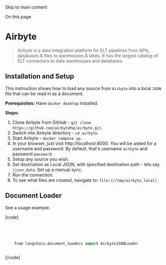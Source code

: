 

Skip to main content

On this page

# Airbyte

> Airbyte is a data integration platform for ELT pipelines from APIs, databases & files to warehouses & lakes. It has the largest catalog of ELT connectors to data warehouses and databases.

## Installation and Setup​

This instruction shows how to load any source from `Airbyte` into a local `JSON` file that can be read in as a document.

 **Prerequisites:** Have `docker desktop` installed.

 **Steps:**

  1. Clone Airbyte from GitHub - `git clone https://github.com/airbytehq/airbyte.git`.
  2. Switch into Airbyte directory - `cd airbyte`.
  3. Start Airbyte - `docker compose up`.
  4. In your browser, just visit http://localhost:8000. You will be asked for a username and password. By default, that's username `airbyte` and password `password`.
  5. Setup any source you wish.
  6. Set destination as Local JSON, with specified destination path - lets say `/json_data`. Set up a manual sync.
  7. Run the connection.
  8. To see what files are created, navigate to: `file:///tmp/airbyte_local/`.

## Document Loader​

See a usage example.

[code]
```python




    from langchain.document_loaders import AirbyteJSONLoader  
    


```
[/code]


